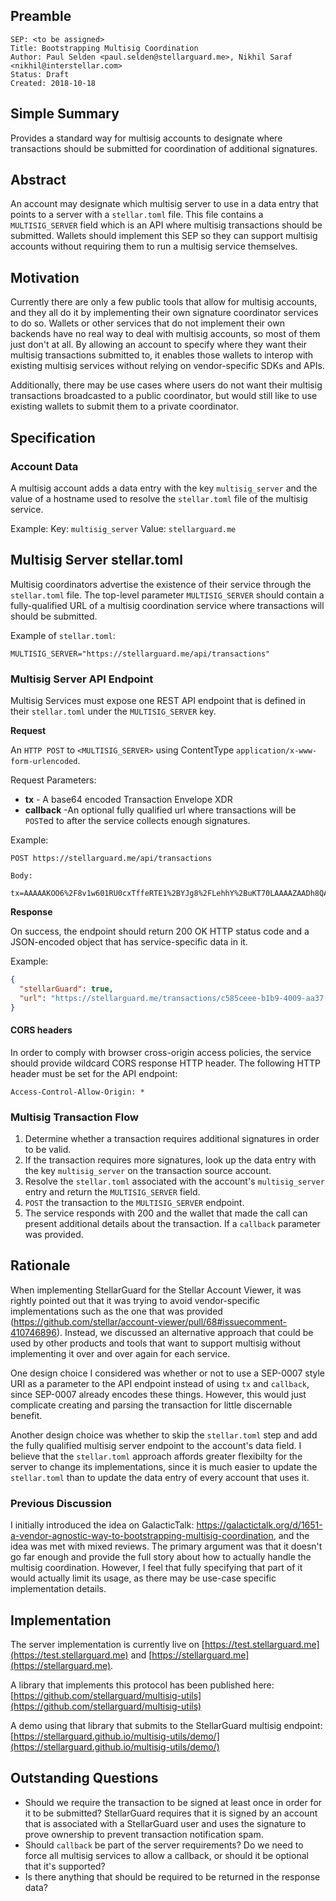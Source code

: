 ## Preamble

```
SEP: <to be assigned>
Title: Bootstrapping Multisig Coordination
Author: Paul Selden <paul.selden@stellarguard.me>, Nikhil Saraf <nikhil@interstellar.com>
Status: Draft
Created: 2018-10-18
```

## Simple Summary

Provides a standard way for multisig accounts to designate where transactions should be submitted for coordination of additional signatures.

## Abstract

An account may designate which multisig server to use in a data entry that points to a server with a `stellar.toml` file. This file contains a `MULTISIG_SERVER` field which is an API where multisig transactions should be submitted. Wallets should implement this SEP so they can support multisig accounts without requiring them to run a multisig service themselves.

## Motivation

Currently there are only a few public tools that allow for multisig accounts, and they all do it by implementing their own signature coordinator services to do so. Wallets or other services that do not implement their own backends have no real way to deal with multisig accounts, so most of them just don't at all. By allowing an account to specify where they want their multisig transactions submitted to, it enables those wallets to interop with existing multisig services without relying on vendor-specific SDKs and APIs.

Additionally, there may be use cases where users do not want their multisig transactions broadcasted to a public coordinator, but would still like to use existing wallets to submit them to a private coordinator.

## Specification

### Account Data

A multisig account adds a data entry with the key `multisig_server` and the value of a hostname used to resolve the `stellar.toml` file of the multisig service.

Example:
Key: `multisig_server`
Value: `stellarguard.me`

## Multisig Server stellar.toml

Multisig coordinators advertise the existence of their service through the `stellar.toml` file. The top-level parameter `MULTISIG_SERVER` should contain a fully-qualified URL of a multisig coordination service where transactions will should be submitted.

Example of `stellar.toml`:
```
MULTISIG_SERVER="https://stellarguard.me/api/transactions"
```

### Multisig Server API Endpoint

Multisig Services must expose one REST API endpoint that is defined in their `stellar.toml` under the `MULTISIG_SERVER` key.

**Request**

An `HTTP POST` to `<MULTISIG_SERVER>` using ContentType `application/x-www-form-urlencoded`.

Request Parameters:

- **tx** - A base64 encoded Transaction Envelope XDR
- **callback** -An optional fully qualified url where transactions will be `POST`ed to after the service collects enough signatures. 

Example:

```
POST https://stellarguard.me/api/transactions 

Body:

tx=AAAAAKOO6%2F8v1w601RU0cxTffeRTE1%2BYJg8%2FLehhY%2BuKT70LAAAAZAADh8QAAAABAAAAAAAAAAAAAAABAAAAAAAAAAEAAAAAo47r%2Fy%2FXDrTVFTRzFN995FMTX5gmDz8t6GFj64pPvQsAAAAAAAAAAACYloAAAAAAAAAAAYpPvQsAAABAHL1r%2BZlf4fFWmbFmnKO%2BN36ZoovVCbwQUP8hl1ChtT0bfa4InFJQEs8RhGe8Rt1mwTdhtV13v1DR71Kxik06Dw%3D%3D&callback=https%3A%2F%2Fmywallet.com%2Ftransactions
```

**Response**

On success, the endpoint should return 200 OK HTTP status code and a JSON-encoded object that has service-specific data in it.

Example:

```json
{
  "stellarGuard": true,
  "url": "https://stellarguard.me/transactions/c585ceee-b1b9-4009-aa37-b8544346a036"
}
```

####  CORS headers

In order to comply with browser cross-origin access policies, the service should provide wildcard CORS response HTTP header. The following HTTP header must be set for the API endpoint:

```
Access-Control-Allow-Origin: *
```

### Multisig Transaction Flow

1. Determine whether a transaction requires additional signatures in order to be valid.
1. If the transaction requires more signatures, look up the data entry with the key `multisig_server` on the transaction source account.
1. Resolve the `stellar.toml` associated with the account's `multisig_server` entry and return the `MULTISIG_SERVER` field.
1. `POST` the transaction to the `MULTISIG_SERVER` endpoint.
1. The service responds with 200 and the wallet that made the call can present additional details about the transaction. If a `callback` parameter was provided.

## Rationale

When implementing StellarGuard for the Stellar Account Viewer, it was rightly pointed out that it was trying to avoid vendor-specific implementations such as the one that was provided (https://github.com/stellar/account-viewer/pull/68#issuecomment-410746896). Instead, we discussed an alternative approach that could be used by other products and tools that want to support multisig without implementing it over and over again for each service.

One design choice I considered was whether or not to use a SEP-0007 style URI as a parameter to the API endpoint instead of using `tx` and `callback`, since SEP-0007 already encodes these things. However, this would just complicate creating and parsing the transaction for little discernable benefit.

Another design choice was whether to skip the `stellar.toml` step and add the fully qualified multisig server endpoint to the account's data field. I believe that the `stellar.toml` approach affords greater flexibilty for the server to change its implementations, since it is much easier to update the `stellar.toml` than to update the data entry of every account that uses it.

### Previous Discussion

I initially introduced the idea on GalacticTalk: https://galactictalk.org/d/1651-a-vendor-agnostic-way-to-bootstrapping-multisig-coordination, and the idea was met with mixed reviews. The primary argument was that it doesn't go far enough and provide the full story about how to actually handle the multisig coordination. However, I feel that fully specifying that part of it would actually limit its usage, as there may be use-case specific implementation details.

## Implementation

The server implementation is currently live on [https://test.stellarguard.me](https://test.stellarguard.me) and [https://stellarguard.me](https://stellarguard.me).

A library that implements this protocol has been published here: [https://github.com/stellarguard/multisig-utils](https://github.com/stellarguard/multisig-utils)

A demo using that library that submits to the StellarGuard multisig endpoint: [https://stellarguard.github.io/multisig-utils/demo/](https://stellarguard.github.io/multisig-utils/demo/)

## Outstanding Questions

- Should we require the transaction to be signed at least once in order for it to be submitted? StellarGuard requires that it is signed by an account that is associated with a StellarGuard user and uses the signature to prove ownership to prevent transaction notification spam.
- Should `callback` be part of the server requirements? Do we need to force all multisig services to allow a callback, or should it be optional that it's supported?
- Is there anything that should be required to be returned in the response data?
